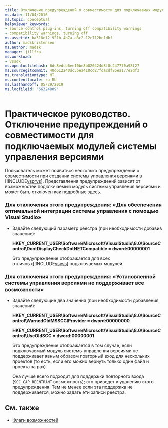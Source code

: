 ```yaml
---
title: Отключение предупреждений о совместимости для подключаемых модулей системы управления версиями | Документация Майкрософт
ms.date: 11/04/2016
ms.topic: conceptual
helpviewer_keywords:
- source control plug-ins, turning off compatibility warnings
- compatibility warnings, turning off
ms.assetid: ba318e12-921b-4b7a-a8c2-12c712be1dbf
author: madskristensen
ms.author: madsk
manager: jillfra
ms.workload:
- vssdk
ms.openlocfilehash: 6dc8edcb6ee10be8b020424d8f8c247770a98f27
ms.sourcegitcommit: 40d612240dc5bea418cd27fdacdf85ea177e2df3
ms.translationtype: MT
ms.contentlocale: ru-RU
ms.lasthandoff: 05/29/2019
ms.locfileid: "66324809"
---
```

# <a name="how-to-turn-off-compatibility-warnings-for-source-control-plug-ins"></a>Практическое руководство. Отключение предупреждений о совместимости для подключаемых модулей системы управления версиями
Пользователь может появиться несколько предупреждений о совместимости при создании системы управления версиями в [!INCLUDE[vsprvs](../code-quality/includes/vsprvs_md.md)]. Представления предупреждений зависят от возможностей подключаемый модуль системы управления версиями и может быть отключен как подробные здесь.

### <a name="to-disable-the-warning-to-ensure-optimal-source-control-integration-with-visual-studio"></a>Для отключения этого предупреждения: «Для обеспечения оптимальной интеграции системы управления с помощью Visual Studio»

- Задайте следующий параметр реестра (при необходимости добавив значение):

   **HKEY_CURRENT_USER\Software\Microsoft\VisualStudio\8.0\SourceControl\DontDisplayCheckDotNETCompatible = dword:00000001**

   Это предупреждение отображается для всех отличных[!INCLUDE[vsvss](../extensibility/includes/vsvss_md.md)] подключаемых модулей.

### <a name="to-disable-the-warning-the-installed-source-control-provider-does-not-support-all-the-capabilities"></a>Для отключения этого предупреждения: «Установленной системы управления версиями не поддерживает все возможности»

- Задайте следующие два значения (при необходимости добавления значений):

     **HKEY_CURRENT_USER\Software\Microsoft\VisualStudio\8.0\SourceControl\WarnedOldMSSCCIProvider = dword:00000000**

    **HKEY_CURRENT_USER\Software\Microsoft\VisualStudio\8.0\SourceControl\UseOldSCC = dword:00000001**

     Это предупреждение отображается в том случае, если подключаемый модуль системы управления версиями не поддерживает явным образом повторный вход для нескольких проектов (то есть, если его можно вернуть только один файл и проекта за раз).

     Она лучше всего подходит для поддержки повторного входа (`SCC_CAP_REENTRANT` возможность); это приведет к удалению этого предупреждения. Тем не менее если эта поддержка не поддерживается, можно задать эти записи реестра.

## <a name="see-also"></a>См. также
- [Флаги возможностей](../extensibility/capability-flags.md)